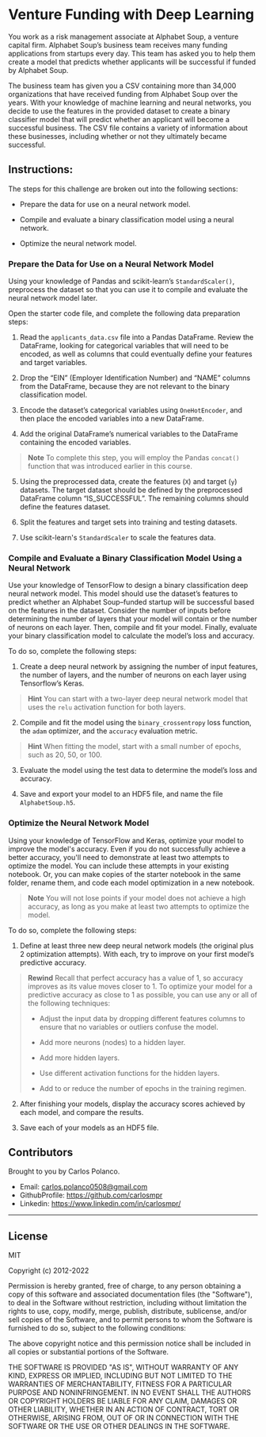 # Venture Funding with Deep Learning

You work as a risk management associate at Alphabet Soup, a venture capital firm. Alphabet Soup’s business team receives many funding applications from startups every day. This team has asked you to help them create a model that predicts whether applicants will be successful if funded by Alphabet Soup.

The business team has given you a CSV containing more than 34,000 organizations that have received funding from Alphabet Soup over the years. With your knowledge of machine learning and neural networks, you decide to use the features in the provided dataset to create a binary classifier model that will predict whether an applicant will become a successful business. The CSV file contains a variety of information about these businesses, including whether or not they ultimately became successful.

## Instructions:

The steps for this challenge are broken out into the following sections:

* Prepare the data for use on a neural network model.

* Compile and evaluate a binary classification model using a neural network.

* Optimize the neural network model.

### Prepare the Data for Use on a Neural Network Model 

Using your knowledge of Pandas and scikit-learn’s `StandardScaler()`, preprocess the dataset so that you can use it to compile and evaluate the neural network model later.

Open the starter code file, and complete the following data preparation steps:

1. Read the `applicants_data.csv` file into a Pandas DataFrame. Review the DataFrame, looking for categorical variables that will need to be encoded, as well as columns that could eventually define your features and target variables.   

2. Drop the “EIN” (Employer Identification Number) and “NAME” columns from the DataFrame, because they are not relevant to the binary classification model.
 
3. Encode the dataset’s categorical variables using `OneHotEncoder`, and then place the encoded variables into a new DataFrame.

4. Add the original DataFrame’s numerical variables to the DataFrame containing the encoded variables.

> **Note** To complete this step, you will employ the Pandas `concat()` function that was introduced earlier in this course. 

5. Using the preprocessed data, create the features (`X`) and target (`y`) datasets. The target dataset should be defined by the preprocessed DataFrame column “IS_SUCCESSFUL”. The remaining columns should define the features dataset. 

6. Split the features and target sets into training and testing datasets.

7. Use scikit-learn's `StandardScaler` to scale the features data.

### Compile and Evaluate a Binary Classification Model Using a Neural Network

Use your knowledge of TensorFlow to design a binary classification deep neural network model. This model should use the dataset’s features to predict whether an Alphabet Soup&ndash;funded startup will be successful based on the features in the dataset. Consider the number of inputs before determining the number of layers that your model will contain or the number of neurons on each layer. Then, compile and fit your model. Finally, evaluate your binary classification model to calculate the model’s loss and accuracy. 
 
To do so, complete the following steps:

1. Create a deep neural network by assigning the number of input features, the number of layers, and the number of neurons on each layer using Tensorflow’s Keras.

> **Hint** You can start with a two-layer deep neural network model that uses the `relu` activation function for both layers.

2. Compile and fit the model using the `binary_crossentropy` loss function, the `adam` optimizer, and the `accuracy` evaluation metric.

> **Hint** When fitting the model, start with a small number of epochs, such as 20, 50, or 100.

3. Evaluate the model using the test data to determine the model’s loss and accuracy.

4. Save and export your model to an HDF5 file, and name the file `AlphabetSoup.h5`. 

### Optimize the Neural Network Model

Using your knowledge of TensorFlow and Keras, optimize your model to improve the model's accuracy. Even if you do not successfully achieve a better accuracy, you'll need to demonstrate at least two attempts to optimize the model. You can include these attempts in your existing notebook. Or, you can make copies of the starter notebook in the same folder, rename them, and code each model optimization in a new notebook. 

> **Note** You will not lose points if your model does not achieve a high accuracy, as long as you make at least two attempts to optimize the model.

To do so, complete the following steps:

1. Define at least three new deep neural network models (the original plus 2 optimization attempts). With each, try to improve on your first model’s predictive accuracy.

> **Rewind** Recall that perfect accuracy has a value of 1, so accuracy improves as its value moves closer to 1. To optimize your model for a predictive accuracy as close to 1 as possible, you can use any or all of the following techniques:
>
> * Adjust the input data by dropping different features columns to ensure that no variables or outliers confuse the model.
>
> * Add more neurons (nodes) to a hidden layer.
>
> * Add more hidden layers.
>
> * Use different activation functions for the hidden layers.
>
> * Add to or reduce the number of epochs in the training regimen.

2. After finishing your models, display the accuracy scores achieved by each model, and compare the results.

3. Save each of your models as an HDF5 file.

##  Contributors
Brought to you by Carlos Polanco.

- Email: carlos.polanco0508@gmail.com
- GithubProfile: https://github.com/carlosmpr
- Linkedin: https://www.linkedin.com/in/carlosmpr/

---

## License

MIT

Copyright (c) 2012-2022

Permission is hereby granted, free of charge, to any person obtaining a copy of this software and associated documentation files (the "Software"), to deal in the Software without restriction, including without limitation the rights to use, copy, modify, merge, publish, distribute, sublicense, and/or sell copies of the Software, and to permit persons to whom the Software is furnished to do so, subject to the following conditions:

The above copyright notice and this permission notice shall be included in all copies or substantial portions of the Software.

THE SOFTWARE IS PROVIDED "AS IS", WITHOUT WARRANTY OF ANY KIND, EXPRESS OR IMPLIED, INCLUDING BUT NOT LIMITED TO THE WARRANTIES OF MERCHANTABILITY, FITNESS FOR A PARTICULAR PURPOSE AND NONINFRINGEMENT. IN NO EVENT SHALL THE AUTHORS OR COPYRIGHT HOLDERS BE LIABLE FOR ANY CLAIM, DAMAGES OR OTHER LIABILITY, WHETHER IN AN ACTION OF CONTRACT, TORT OR OTHERWISE, ARISING FROM, OUT OF OR IN CONNECTION WITH THE SOFTWARE OR THE USE OR OTHER DEALINGS IN THE SOFTWARE.